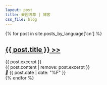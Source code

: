 ```yaml
---
layout: post
title: 秦园浅草 | 博客
css_file: blog
---
```

{% for post in site.posts_by_language['cn'] %}
  <article>
    <div class="article">
      <h1><a href="{{ post.url }}" title="{{ post.title }}">{{ post.title }} >></a></h1>
      <div class="excerpt">{{ post.excerpt }}</div>
      <div class="text">{{ post.content | remove: post.excerpt }}</div>
    </div>
    <div class="ext">
      <i class="iconfont">&#xe74e;</i>
      <span>{{ post.date | date: "%F" }}</span>
    </div>
  </article>
{% endfor %}


